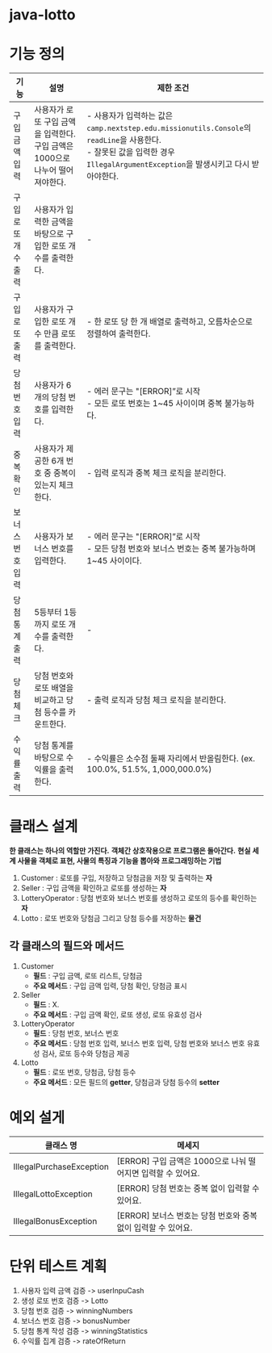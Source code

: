 # java-lotto


# 기능 정의

| 기능                  | 설명                                                                               | 제한 조건                                                                                                                                       |
|-----------------------|------------------------------------------------------------------------------------|---------------------------------------------------------------------------------------------------------------------------------------------|
| 구입 금액 입력        | 사용자가 로또 구입 금액을 입력한다. 구입 금액은 1000으로 나누어 떨어져야한다.                | - 사용자가 입력하는 값은 `camp.nextstep.edu.missionutils.Console`의 `readLine`을 사용한다. <br> - 잘못된 값을 입력한 경우 `IllegalArgumentException`을 발생시키고 다시 받아야한다. |
| 구입 로또 개수 출력   | 사용자가 입력한 금액을 바탕으로 구입한 로또 개수를 출력한다.                            | -                                                                                                                                           |
| 구입 로또 출력        | 사용자가 구입한 로또 개수 만큼 로또를 출력한다.  | - 한 로또 당 한 개 배열로 출력하고, 오름차순으로 정렬하여 출력한다.                                                                                                    |
| 당첨 번호 입력        | 사용자가 6개의 당첨 번호를 입력한다. | - 에러 문구는 "[ERROR]”로 시작 <br> - 모든 로또 번호는 1~45 사이이며 중복 불가능하다.                                                                                 |
| 중복 확인            | 사용자가 제공한 6개 번호 중 중복이 있는지 체크한다.     | - 입력 로직과 중복 체크 로직을 분리한다.                                                                                                                                          |
| 보너스 번호 입력     | 사용자가 보너스 번호를 입력한다.   | - 에러 문구는 "[ERROR]”로 시작 <br/> - 모든 당첨 번호와 보너스 번호는 중복 불가능하며 1~45 사이이다.                                                                        |
| 당첨 통계 출력       | 5등부터 1등까지 로또 개수를 출력한다.                                               | -                                                                                                                                           |
| 당첨 체크            | 당첨 번호와 로또 배열을 비교하고 당첨 등수를 카운트한다.      | - 출력 로직과 당첨 체크 로직을 분리한다.                                                                                                                    |
| 수익률 출력           | 당첨 통계를 바탕으로 수익률을 출력한다. | - 수익률은 소수점 둘째 자리에서 반올림한다. (ex. 100.0%, 51.5%, 1,000,000.0%)                                                                                 |

# 클래스 설계

**한 클래스는 하나의 역할만 가진다.**
**객체간 상호작용으로 프로그램은 돌아간다.**
**현실 세계 사물을 객체로 표현, 사물의 특징과 기능을 뽑아와 프로그래밍하는 기법**

1. Customer : 로또를 구입, 저장하고 당첨금을 저장 및 출력하는 **자**
2. Seller : 구입 금액을 확인하고 로또를 생성하는 **자**
3. LotteryOperator : 당첨 번호와 보너스 번호를 생성하고 로또의 등수를 확인하는 **자**
4. Lotto : 로또 번호와 당첨금 그리고 당첨 등수를 저장하는 **물건**

## 각 클래스의 필드와 메서드

1. Customer
   - **필드** : 구입 금액, 로또 리스트, 당첨금
   - **주요 메서드** : 구입 금액 입력, 당첨 확인, 당첨금 표시 
2. Seller
   -  **필드** : X.
   - **주요 메서드** : 구입 금액 확인, 로또 생성, 로또 유효성 검사
3. LotteryOperator
   - **필드** : 당첨 번호, 보너스 번호
   - **주요 메서드** : 당첨 번호 입력, 보너스 번호 입력, 당첨 번호와 보너스 번호 유효성 검사, 로또 등수와 당첨금 제공
4. Lotto
   - **필드** : 로또 번호, 당첨금, 당첨 등수
   - **주요 메서드** : 모든 필드의 **getter**, 당첨금과 당첨 등수의 **setter**

# 예외 설게


| 클래스 명                    | 메세지                                      | 
|--------------------------|------------------------------------------|
| IllegalPurchaseException | [ERROR] 구입 금액은 1000으로 나눠 떨어지면 입력할 수 있어요. |
| IllegalLottoException    | [ERROR] 당첨 번호는 중복 없이 입력할 수 있어요.          |
| IllegalBonusException    | [ERROR] 보너스 번호는 당첨 번호와 중복 없이 입력할 수 있어요.  |

# 단위 테스트 계획

1. 사용자 입력 금액 검증 -> userInpuCash
2. 생성 로또 번호 검증 -> Lotto
3. 당첨 번호 검증 -> winningNumbers
3. 보너스 번호 검증 -> bonusNumber
4. 당첨 통계 작성 검증 -> winningStatistics
5. 수익률 집계 검증 -> rateOfReturn